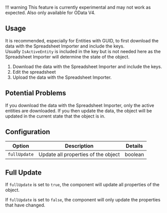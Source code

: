 

!!! warning
    This feature is currently experimental and may not work as expected. Also only available for OData V4.


## Usage

It is recommended, especially for Entities with GUID, to first download the data with the Spreadsheet Importer and include the keys.  
Usually `IsActiveEntity` is included in the key but is not needed here as the Spreadsheet Importer will determine the state of the object.

1. Download the data with the Spreadsheet Importer and include the keys.
2. Edit the spreadsheet
3. Upload the data with the Spreadsheet Importer.

## Potential Problems

If you download the data with the Spreadsheet Importer, only the active entities are downloaded. If you then update the data, the object will be updated in the current state that the object is in.

## Configuration

| Option | Description | Details |
| ------ | --- | --- |
| `fullUpdate` | Update all properties of the object | boolean |


## Full Update

If `fullUpdate` is set to `true`, the component will update all properties of the object.

If `fullUpdate` is set to `false`, the component will only update the properties that have changed.
